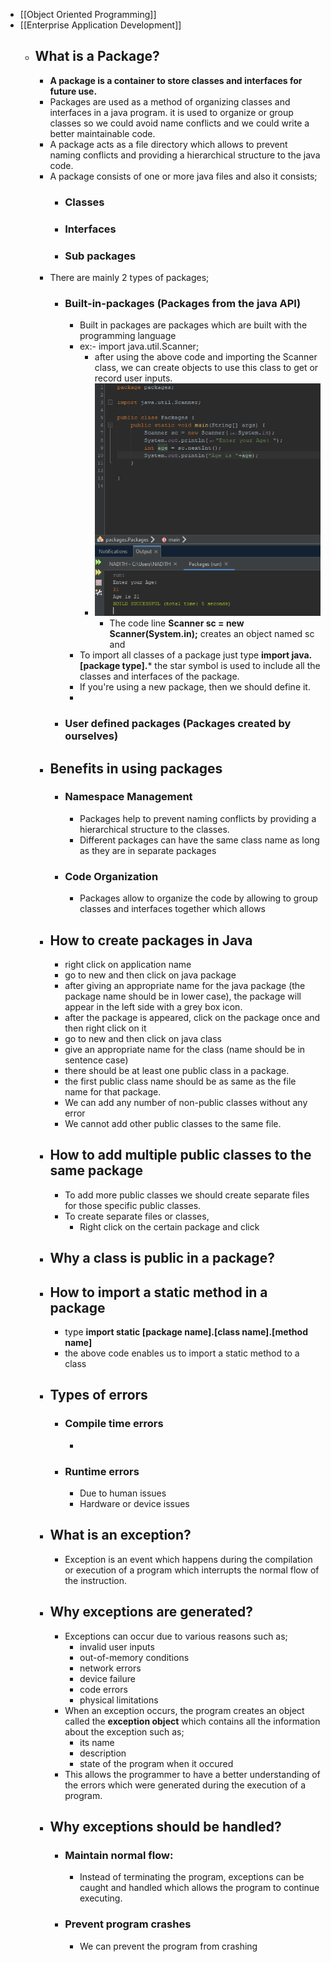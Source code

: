 - [[Object Oriented Programming]]
- [[Enterprise Application Development]]
	- ## What is a Package?
		- **A package is a container to store classes and interfaces for future use.**
		- Packages are used as a method of organizing classes and interfaces in a java program. it is used to organize or group classes so we could avoid name conflicts and we could write a better maintainable code.
		- A package acts as a file directory which allows to prevent naming conflicts and  providing a hierarchical structure to the java code.
		- A package consists of one or more java files and also it consists;
			- ### Classes
			- ### Interfaces
			- ### Sub packages
		- There are mainly 2 types of packages;
			- ### **Built-in-packages** (Packages from the java API)
				- Built in packages are packages which are built with the programming language
				- ex:- import java.util.Scanner;
					- after using the above code and importing the Scanner class, we can create objects to use this class to get or record user inputs.
					- ![Screenshot 2023-07-20 100955.png](../assets/Screenshot_2023-07-20_100955_1689828023334_0.png)
						- The code line **Scanner sc = new Scanner(System.in);** creates an object named sc and
				- To import all classes of a package just type **import java.[package type].*** the star symbol is used to include all the classes and interfaces of the package.
				- If you're using a new package, then we should define it.
				-
			- ### **User defined packages** (Packages created by ourselves)
		- ## Benefits in using packages
			- ### Namespace Management
				- Packages help to prevent naming conflicts by providing a hierarchical structure to the classes.
				- Different packages can have the same class name as long as they are in separate packages
			- ### Code Organization
				- Packages allow to organize the code by allowing to group classes and interfaces together which allows
		- ## How to create packages in Java
			- right click on application name
			- go to new and then click on java package
			- after giving an appropriate name for the java package (the package name should be in lower case), the package will appear in the left side with a grey box icon.
			- after the package is appeared, click on the package once and then right click on it
			- go to new and then click on java class
			- give an appropriate name for the class (name should be in sentence case)
			- there should be at least one public class in a package.
			- the first public class name should be as same as the file name for that package.
			- We can add any number of non-public classes without any error
			- We cannot add other public classes to the same file.
		- ## How to add multiple public classes to the same package
			- To add more public classes we should create separate files for those specific public classes.
			- To create separate files or classes,
				- Right click on the certain package and click
		- ## Why a class is public in a package?
		- ## How to import a static method in a package
			- type **import static [package name].[class name].[method name]**
			- the above code enables us to import a static method to a class
		- ## Types of errors
			- ### Compile time errors
				-
			- ### Runtime errors
				- Due to human issues
				- Hardware or device issues
		- ## What is an exception?
			- Exception is an event which happens during the compilation or  execution of a program which interrupts the normal flow of the instruction.
		- ## Why exceptions are generated?
			- Exceptions can occur due to various reasons such as;
				- invalid user inputs
				- out-of-memory conditions
				- network errors
				- device failure
				- code errors
				- physical limitations
			- When an exception occurs, the program creates an object called the **exception object** which contains all the information about the exception such as;
				- its name
				- description
				- state of the program when it occured
			- This allows the programmer to have a better understanding of the errors which were generated during the execution of a program.
		- ## Why exceptions should be handled?
			- ### Maintain normal flow:
				- Instead of terminating the program, exceptions can be caught and handled which allows the program to continue executing.
			- ### Prevent program crashes
				- We can prevent the program from crashing